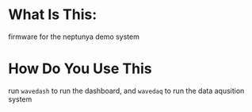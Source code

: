 # What Is This:
firmware for the neptunya demo system

# How Do You Use This
run `wavedash` to run the dashboard, and `wavedaq` to run the data aqusition system
